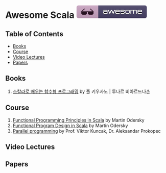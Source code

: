 # Awesome Scala [![Awesome](../images/awesome_badge.svg)](https://github.com/DongjunLee/TIL-MAL/blob/master/Scala/Awesome-Scala.md)


## Table of Contents

- [Books](#books)
- [Course](#course)
- [Video Lectures](#video-lectures)
- [Papers](#papers)

## Books

1. [스칼라로 배우는 함수형 프로그래밍](http://www.aladin.co.kr/shop/wproduct.aspx?ItemId=54199516) by 폴 키우사노 | 루나르 비아르드나손 

## Course

1. [Functional Programming Principles in Scala](https://www.coursera.org/course/progfun) by Martin Odersky
2. [Functional Program Design in Scala](https://www.coursera.org/learn/progfun2/home/welcome) by Martin Odersky
3. [Parallel programming](https://www.coursera.org/learn/parprog1/home/welcome) by Prof. Viktor Kuncak, Dr. Aleksandar Prokopec

## Video Lectures

## Papers



